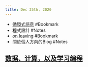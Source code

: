 ```yaml
---
title: Dec 25th, 2020
---
```


- [循環式語意](https://dannypsnl.github.io/blog/2020/12/22/cs/imperative-semantic/) #Bookmark
- 程式設計 #Notes
- [on leaving](https://blog.matsu.io/on-leaving) #Bookmark
- 關於個人方向的Blog #Notes
## [数据、计算，以及学习编程](https://www.himself65.com/start-to-learn-programming/)